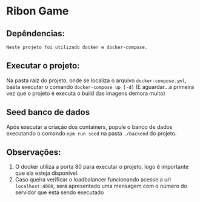 # Ribon Game


## Depêndencias:
    Neste projeto foi utilizado docker e docker-compose.

## Executar o projeto:
Na pasta raiz do projeto, onde se localiza o arquivo `docker-compose.yml`, basta executar o comando `docker-compose up [-d]`
(E aguardar...a primeira vez que o projeto é executa o build das imagens demora muito)

## Seed banco de dados
Após executar a criação dos containers, popule o banco de dados executando o comando `npm run seed` na pasta `./backend` do projeto.

## Observações:
1. O docker utiliza a porta 80 para executar o projeto, logo é importante que ela esteja disponível.
2. Caso queira verificar o loadbalancer funcionando acesse a url `localhost:4000`, será apresentado uma mensagem com o número do servidor que está sendo executado

